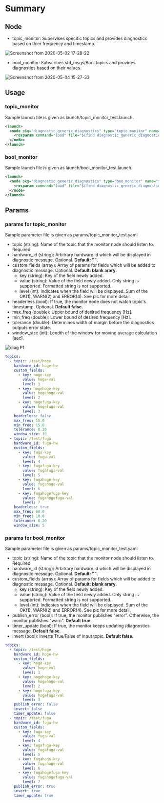 # Summary

## Node

- topic_monitor: Supervises specific topics and provides diagnostics based on thier frequency and timestamp.

![Screenshot from 2020-05-02 17-28-22](https://user-images.githubusercontent.com/22934528/80859281-5ceb5400-8c9a-11ea-8e3d-a2ac3a86d7b5.png)

- bool_monitor: Subscribes std_msgs/Bool topics and provides diagnostics based on their values.

![Screenshot from 2020-05-04 15-27-33](https://user-images.githubusercontent.com/22934528/80940868-e1b1ab80-8e1b-11ea-98fd-a1d3937b5054.png)

## Usage

### topic_monitor

Sample launch file is given as launch/topic_monitor_test.launch.

```xml
<launch>
  <node pkg="diagnostic_generic_diagnostics" type="topic_monitor" name="test_monitor" output="screen">
    <rosparam command="load" file="$(find diagnostic_generic_diagnostics)/params/topic_monitor_test.yaml"/>
  </node>
</launch>
```

### bool_monitor

Sample launch file is given as launch/bool_monitor_test.launch.

```xml
<launch>
  <node pkg="diagnostic_generic_diagnostics" type="boo_monitor" name="test_monitor" output="screen">
    <rosparam command="load" file="$(find diagnostic_generic_diagnostics)/params/boo_monitor_test.yaml"/>
  </node>
</launch>
```

## Params

### params for topic_monitor

Sample parameter file is given as params/topic_monitor_test.yaml

- topic (string): Name of the topic that the monitor node should listen to. Required.
- hardware_id (string): Arbitrary hardware id which will be displayed in diagnostic message. Optional. **Default: ""**.
- custom_fields (array): Array of params for fields which will be added to diagnostic message. Optional. **Default: blank arary**.
  - key (string): Key of the field newly added.
  - value (string): Value of the field newly added. Only string is supported. Formatted string is not supported.
  - level (int): Indicates when the field will be displayed. Sum of the OK(1), WARN(2) and ERROR(4). See pic for more detail.
- headerless (bool): If true, the monitor node does not watch topic's timestamp. Optional. **Default false**.
- max_freq (double): Upper bound of desired frequency [Hz].
- min_freq (double): Lower bound of desired frequency [Hz].
- tolerance (double): Determines width of margin before the diagnostics outputs error state.
- window_size (int): Lendth of the window for moving average calculation [sec].

![diag P1](https://user-images.githubusercontent.com/22934528/80859252-1eee3000-8c9a-11ea-9bf2-1eb89134d215.png)

```yaml
topics:
  - topic: /test/hoge
    hardware_id: hoge-hw
    custom_fields:
      - key: hoge-key
        value: hoge-val
        level: 1
      - key: hogehoge-key
        value: hogehoge-val
        level: 2
      - key: hogefuga-key
        value: hogefuga-val
        level: 3
    headerless: false
    max_freq: 15.0
    min_freq: 15.0
    tolerance: 0.20
    window_size: 10
  - topic: /test/fuga
    hardware_id: fuga-hw
    custom_fields:
      - key: fuga-key
        value: fuga-val
        level: 4
      - key: fugafuga-key
        value: fugafuga-val
        level: 5
      - key: fugahoge-key
        value: fugahoge-val
        level: 6
      - key: fugahogefuga-key
        value: fugahogefuga-val
        level: 7
    headerless: true
    max_freq: 60.0
    min_freq: 10.0
    tolerance: 0.20
    window_size: 5
```

### params for bool_monitor

Sample parameter file is given as params/topic_monitor_test.yaml

- topic (string): Name of the topic that the monitor node should listen to. Required.
- hardware_id (string): Arbitrary hardware id which will be displayed in diagnostic message. Optional. **Default: ""**.
- custom_fields (array): Array of params for fields which will be added to diagnostic message. Optional. **Default: blank arary**.
  - key (string): Key of the field newly added.
  - value (string): Value of the field newly added. Only string is supported. Formatted string is not supported.
  - level (int): Indicates when the field will be displayed. Sum of the OK(1), WARN(2) and ERROR(4). See pic for more detail.
- publish_error (bool): If true, the monitor publishes "error". Otherwise, the monitor publishes "warn". **Default true**.
- timer_update (bool): If true, the monitor keeps updating /diagnostics message. **Default false**.
- invert (bool): Inverts True/False of input topic. **Default false**.

```yaml
topics:
  - topic: /test/hoge
    hardware_id: hoge-hw
    custom_fields:
      - key: hoge-key
        value: hoge-val
        level: 1
      - key: hogehoge-key
        value: hogehoge-val
        level: 2
      - key: hogefuga-key
        value: hogefuga-val
        level: 3
    publish_error: false
    invert: false
    timer_update: false
  - topic: /test/fuga
    hardware_id: fuga-hw
    custom_fields:
      - key: fuga-key
        value: fuga-val
        level: 4
      - key: fugafuga-key
        value: fugafuga-val
        level: 5
      - key: fugahoge-key
        value: fugahoge-val
        level: 6
      - key: fugahogefuga-key
        value: fugahogefuga-val
        level: 7
    publish_error: true
    invert: true
    timer_update: true
```
